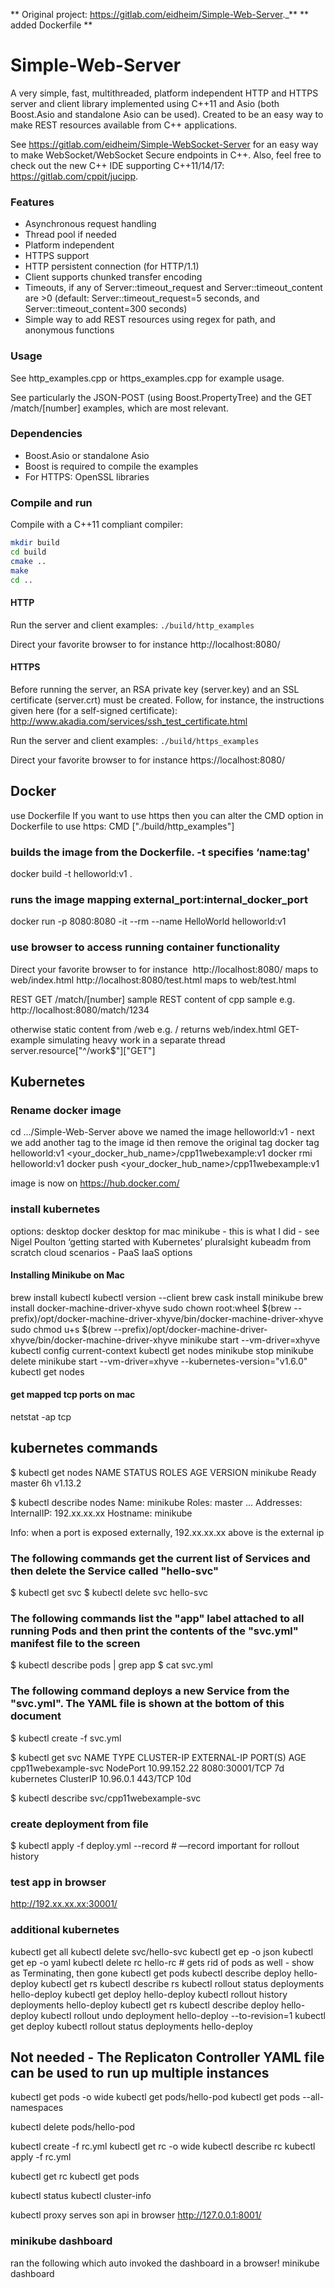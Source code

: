 ** Original project: https://gitlab.com/eidheim/Simple-Web-Server._**
** added Dockerfile **

Simple-Web-Server
=================

A very simple, fast, multithreaded, platform independent HTTP and HTTPS server and client library implemented using C++11 and Asio (both Boost.Asio and standalone Asio can be used). Created to be an easy way to make REST resources available from C++ applications. 

See https://gitlab.com/eidheim/Simple-WebSocket-Server for an easy way to make WebSocket/WebSocket Secure endpoints in C++. Also, feel free to check out the new C++ IDE supporting C++11/14/17: https://gitlab.com/cppit/jucipp. 

### Features

* Asynchronous request handling
* Thread pool if needed
* Platform independent
* HTTPS support
* HTTP persistent connection (for HTTP/1.1)
* Client supports chunked transfer encoding
* Timeouts, if any of Server::timeout_request and Server::timeout_content are >0 (default: Server::timeout_request=5 seconds, and Server::timeout_content=300 seconds)
* Simple way to add REST resources using regex for path, and anonymous functions

### Usage

See http_examples.cpp or https_examples.cpp for example usage. 

See particularly the JSON-POST (using Boost.PropertyTree) and the GET /match/[number] examples, which are most relevant.

### Dependencies

* Boost.Asio or standalone Asio
* Boost is required to compile the examples
* For HTTPS: OpenSSL libraries 

### Compile and run

Compile with a C++11 compliant compiler:
```sh
mkdir build
cd build
cmake ..
make
cd ..
```

#### HTTP

Run the server and client examples: `./build/http_examples`

Direct your favorite browser to for instance http://localhost:8080/

#### HTTPS

Before running the server, an RSA private key (server.key) and an SSL certificate (server.crt) must be created. Follow, for instance, the instructions given here (for a self-signed certificate): http://www.akadia.com/services/ssh_test_certificate.html

Run the server and client examples: `./build/https_examples`

Direct your favorite browser to for instance https://localhost:8080/

## Docker
use Dockerfile
If you want to use https then you can alter the CMD option in Dockerfile to use https:
CMD ["./build/http_examples"]

### builds the image from the Dockerfile. -t specifies ‘name:tag'
docker build -t  helloworld:v1 .

### runs the image mapping external_port:internal_docker_port
docker run -p 8080:8080  -it --rm --name HelloWorld helloworld:v1

### use browser to access running container functionality
Direct your favorite browser to for instance 
http://localhost:8080/          maps to web/index.html
http://localhost:8080/test.html maps to web/test.html

REST GET /match/[number]   sample REST content of cpp sample
e.g.
http://localhost:8080/match/1234

otherwise static content from /web e.g. / returns web/index.html
  GET-example simulating heavy work in a separate thread
    server.resource["^/work$"]["GET"]


## Kubernetes
### Rename docker image
cd .../Simple-Web-Server
above we named the image helloworld:v1 - next we add another tag to the image id then remove the original tag
docker tag helloworld:v1 <your_docker_hub_name>/cpp11webexample:v1
docker rmi helloworld:v1
docker push <your_docker_hub_name>/cpp11webexample:v1

image is now on https://hub.docker.com/

### install kubernetes
options:
	desktop
		docker desktop for mac
		minikube - this is what I did - see Nigel Poulton ‘getting started with Kubernetes’ pluralsight
	kubeadm
	from scratch
	cloud scenarios - PaaS IaaS options

#### Installing Minikube on Mac
brew install kubectl
kubectl version --client
brew cask install minikube
brew install docker-machine-driver-xhyve
sudo chown root:wheel $(brew --prefix)/opt/docker-machine-driver-xhyve/bin/docker-machine-driver-xhyve
sudo chmod u+s $(brew --prefix)/opt/docker-machine-driver-xhyve/bin/docker-machine-driver-xhyve
minikube start --vm-driver=xhyve
kubectl config current-context
kubectl get nodes
minikube stop
minikube delete
minikube start --vm-driver=xhyve --kubernetes-version="v1.6.0"
kubectl get nodes

#### get mapped tcp ports on mac
netstat -ap tcp

## kubernetes commands
$ kubectl get nodes
NAME       STATUS    ROLES     AGE       VERSION
minikube   Ready     master    6h        v1.13.2

$ kubectl describe nodes
Name:               minikube
Roles:              master
… 
Addresses:
  InternalIP:  192.xx.xx.xx
  Hostname:    minikube

Info: when a port is exposed externally, 192.xx.xx.xx above is the external ip

### The following commands get the current list of Services and then delete the Service called "hello-svc"
$ kubectl get svc
$ kubectl delete svc hello-svc

### The following commands list the "app" label attached to all running Pods and then print the contents of the "svc.yml" manifest file to the screen
$ kubectl describe pods | grep app
$ cat svc.yml

### The following command deploys a new Service from the "svc.yml". The YAML file is shown at the bottom of this document
$ kubectl create -f svc.yml

$ kubectl get svc
NAME                  TYPE        CLUSTER-IP     EXTERNAL-IP   PORT(S)          AGE
cpp11webexample-svc   NodePort    10.99.152.22   <none>        8080:30001/TCP   7d
kubernetes            ClusterIP   10.96.0.1      <none>        443/TCP          10d

$ kubectl describe svc/cpp11webexample-svc

### create deployment from file
$ kubectl apply -f deploy.yml --record					# —record important for rollout history

### test app in browser
http://192.xx.xx.xx:30001/ 

### additional kubernetes
kubectl get all
kubectl delete  svc/hello-svc
kubectl get ep -o json
kubectl get ep -o yaml
kubectl delete rc hello-rc			# gets rid of pods as well - show as Terminating, then gone
kubectl get pods
kubectl describe deploy hello-deploy
kubectl get rs
kubectl describe rs 
kubectl rollout status deployments hello-deploy
kubectl get deploy hello-deploy
kubectl rollout history deployments hello-deploy
kubectl get rs
kubectl describe deploy hello-deploy
kubectl rollout undo deployment hello-deploy --to-revision=1
kubectl get deploy
kubectl rollout status deployments hello-deploy


## Not needed - The Replicaton Controller YAML file can be used to run up multiple instances

kubectl get pods -o wide
kubectl get pods/hello-pod
kubectl get pods --all-namespaces

kubectl delete pods/hello-pod

kubectl create -f rc.yml
kubectl get rc -o wide
kubectl describe rc
kubectl apply -f rc.yml

kubectl get rc
kubectl get pods

kubectl status
kubectl cluster-info

kubectl proxy
	serves son api in browser
	http://127.0.0.1:8001/

### minikube dashboard
ran the following which auto invoked the dashboard in a browser!
minikube dashboard
